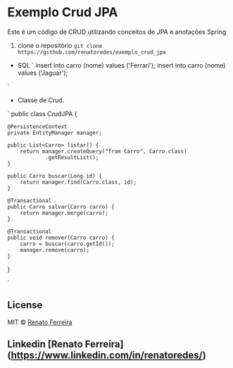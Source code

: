 # Exemplo Crud JPA
Este é um código de CRUD utilizando conceitos de JPA e anotações Spring
1. clone o repositório `git clone https://github.com/renatoredes/exemplo_crud_jpa`

* SQL
`
insert into carro (nome) values ('Ferrari');
insert into carro (nome) values ('Jaguar');

`

* Classe de Crud.

`
public class CrudJPA {

	@PersistenceContext
	private EntityManager manager;
	
	public List<Carro> listar() {
		return manager.createQuery("from Carro", Carro.class)
				.getResultList();
	}
	
	public Carro buscar(Long id) {
		return manager.find(Carro.class, id);
	}
	
	@Transactional
	public Carro salvar(Carro carro) {
		return manager.merge(carro);
	}
	
	@Transactional
	public void remover(Carro carro) {
		carro = buscar(carro.getId());
		manager.remove(carro);
	}
}

`
## License
MIT © [Renato Ferreira](https://github.com/renatoredes)

## Linkedin [Renato Ferreira] (https://www.linkedin.com/in/renatoredes/)
